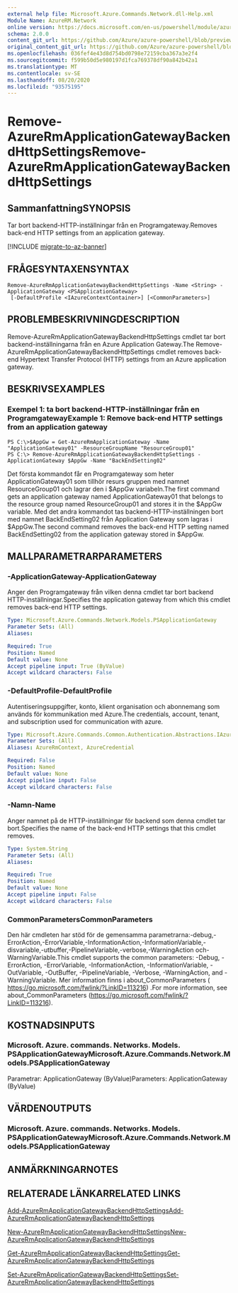 ```yaml
---
external help file: Microsoft.Azure.Commands.Network.dll-Help.xml
Module Name: AzureRM.Network
online version: https://docs.microsoft.com/en-us/powershell/module/azurerm.network/remove-azurermapplicationgatewaybackendhttpsettings
schema: 2.0.0
content_git_url: https://github.com/Azure/azure-powershell/blob/preview/src/ResourceManager/Network/Commands.Network/help/Remove-AzureRmApplicationGatewayBackendHttpSettings.md
original_content_git_url: https://github.com/Azure/azure-powershell/blob/preview/src/ResourceManager/Network/Commands.Network/help/Remove-AzureRmApplicationGatewayBackendHttpSettings.md
ms.openlocfilehash: 036fef4e43d8d754bd0798e72159cba367a3e2f4
ms.sourcegitcommit: f599b50d5e980197d1fca769378df90a842b42a1
ms.translationtype: MT
ms.contentlocale: sv-SE
ms.lasthandoff: 08/20/2020
ms.locfileid: "93575195"
---
```

# <span data-ttu-id="db802-101">Remove-AzureRmApplicationGatewayBackendHttpSettings</span><span class="sxs-lookup"><span data-stu-id="db802-101">Remove-AzureRmApplicationGatewayBackendHttpSettings</span></span>

## <span data-ttu-id="db802-102">Sammanfattning</span><span class="sxs-lookup"><span data-stu-id="db802-102">SYNOPSIS</span></span>
<span data-ttu-id="db802-103">Tar bort backend-HTTP-inställningar från en Programgateway.</span><span class="sxs-lookup"><span data-stu-id="db802-103">Removes back-end HTTP settings from an application gateway.</span></span>

[!INCLUDE [migrate-to-az-banner](../../includes/migrate-to-az-banner.md)]

## <span data-ttu-id="db802-104">FRÅGESYNTAXEN</span><span class="sxs-lookup"><span data-stu-id="db802-104">SYNTAX</span></span>

```
Remove-AzureRmApplicationGatewayBackendHttpSettings -Name <String> -ApplicationGateway <PSApplicationGateway>
 [-DefaultProfile <IAzureContextContainer>] [<CommonParameters>]
```

## <span data-ttu-id="db802-105">PROBLEMBESKRIVNING</span><span class="sxs-lookup"><span data-stu-id="db802-105">DESCRIPTION</span></span>
<span data-ttu-id="db802-106">Remove-AzureRmApplicationGatewayBackendHttpSettings cmdlet tar bort backend-inställningarna från en Azure Application Gateway.</span><span class="sxs-lookup"><span data-stu-id="db802-106">The Remove-AzureRmApplicationGatewayBackendHttpSettings cmdlet removes back-end Hypertext Transfer Protocol (HTTP) settings from an Azure application gateway.</span></span>

## <span data-ttu-id="db802-107">BESKRIVS</span><span class="sxs-lookup"><span data-stu-id="db802-107">EXAMPLES</span></span>

### <span data-ttu-id="db802-108">Exempel 1: ta bort backend-HTTP-inställningar från en Programgateway</span><span class="sxs-lookup"><span data-stu-id="db802-108">Example 1: Remove back-end HTTP settings from an application gateway</span></span>
```
PS C:\>$AppGw = Get-AzureRmApplicationGateway -Name "ApplicationGateway01" -ResourceGroupName "ResourceGroup01"
PS C:\> Remove-AzureRmApplicationGatewayBackendHttpSettings -ApplicationGateway $AppGw -Name "BackEndSetting02"
```

<span data-ttu-id="db802-109">Det första kommandot får en Programgateway som heter ApplicationGateway01 som tillhör resurs gruppen med namnet ResourceGroup01 och lagrar den i $AppGw variabeln.</span><span class="sxs-lookup"><span data-stu-id="db802-109">The first command gets an application gateway named ApplicationGateway01 that belongs to the resource group named ResourceGroup01 and stores it in the $AppGw variable.</span></span>
<span data-ttu-id="db802-110">Med det andra kommandot tas backend-HTTP-inställningen bort med namnet BackEndSetting02 från Application Gateway som lagras i $AppGw.</span><span class="sxs-lookup"><span data-stu-id="db802-110">The second command removes the back-end HTTP setting named BackEndSetting02 from the application gateway stored in $AppGw.</span></span>

## <span data-ttu-id="db802-111">MALLPARAMETRAR</span><span class="sxs-lookup"><span data-stu-id="db802-111">PARAMETERS</span></span>

### <span data-ttu-id="db802-112">-ApplicationGateway</span><span class="sxs-lookup"><span data-stu-id="db802-112">-ApplicationGateway</span></span>
<span data-ttu-id="db802-113">Anger den Programgateway från vilken denna cmdlet tar bort backend HTTP-inställningar.</span><span class="sxs-lookup"><span data-stu-id="db802-113">Specifies the application gateway from which this cmdlet removes back-end HTTP settings.</span></span>

```yaml
Type: Microsoft.Azure.Commands.Network.Models.PSApplicationGateway
Parameter Sets: (All)
Aliases:

Required: True
Position: Named
Default value: None
Accept pipeline input: True (ByValue)
Accept wildcard characters: False
```

### <span data-ttu-id="db802-114">-DefaultProfile</span><span class="sxs-lookup"><span data-stu-id="db802-114">-DefaultProfile</span></span>
<span data-ttu-id="db802-115">Autentiseringsuppgifter, konto, klient organisation och abonnemang som används för kommunikation med Azure.</span><span class="sxs-lookup"><span data-stu-id="db802-115">The credentials, account, tenant, and subscription used for communication with azure.</span></span>

```yaml
Type: Microsoft.Azure.Commands.Common.Authentication.Abstractions.IAzureContextContainer
Parameter Sets: (All)
Aliases: AzureRmContext, AzureCredential

Required: False
Position: Named
Default value: None
Accept pipeline input: False
Accept wildcard characters: False
```

### <span data-ttu-id="db802-116">-Namn</span><span class="sxs-lookup"><span data-stu-id="db802-116">-Name</span></span>
<span data-ttu-id="db802-117">Anger namnet på de HTTP-inställningar för backend som denna cmdlet tar bort.</span><span class="sxs-lookup"><span data-stu-id="db802-117">Specifies the name of the back-end HTTP settings that this cmdlet removes.</span></span>

```yaml
Type: System.String
Parameter Sets: (All)
Aliases:

Required: True
Position: Named
Default value: None
Accept pipeline input: False
Accept wildcard characters: False
```

### <span data-ttu-id="db802-118">CommonParameters</span><span class="sxs-lookup"><span data-stu-id="db802-118">CommonParameters</span></span>
<span data-ttu-id="db802-119">Den här cmdleten har stöd för de gemensamma parametrarna:-debug,-ErrorAction,-ErrorVariable,-InformationAction,-InformationVariable,-disvariable,-utbuffer,-PipelineVariable,-verbose,-WarningAction och-WarningVariable.</span><span class="sxs-lookup"><span data-stu-id="db802-119">This cmdlet supports the common parameters: -Debug, -ErrorAction, -ErrorVariable, -InformationAction, -InformationVariable, -OutVariable, -OutBuffer, -PipelineVariable, -Verbose, -WarningAction, and -WarningVariable.</span></span> <span data-ttu-id="db802-120">Mer information finns i about_CommonParameters ( https://go.microsoft.com/fwlink/?LinkID=113216) .</span><span class="sxs-lookup"><span data-stu-id="db802-120">For more information, see about_CommonParameters (https://go.microsoft.com/fwlink/?LinkID=113216).</span></span>

## <span data-ttu-id="db802-121">KOSTNADS</span><span class="sxs-lookup"><span data-stu-id="db802-121">INPUTS</span></span>

### <span data-ttu-id="db802-122">Microsoft. Azure. commands. Networks. Models. PSApplicationGateway</span><span class="sxs-lookup"><span data-stu-id="db802-122">Microsoft.Azure.Commands.Network.Models.PSApplicationGateway</span></span>
<span data-ttu-id="db802-123">Parametrar: ApplicationGateway (ByValue)</span><span class="sxs-lookup"><span data-stu-id="db802-123">Parameters: ApplicationGateway (ByValue)</span></span>

## <span data-ttu-id="db802-124">VÄRDEN</span><span class="sxs-lookup"><span data-stu-id="db802-124">OUTPUTS</span></span>

### <span data-ttu-id="db802-125">Microsoft. Azure. commands. Networks. Models. PSApplicationGateway</span><span class="sxs-lookup"><span data-stu-id="db802-125">Microsoft.Azure.Commands.Network.Models.PSApplicationGateway</span></span>

## <span data-ttu-id="db802-126">ANMÄRKNINGAR</span><span class="sxs-lookup"><span data-stu-id="db802-126">NOTES</span></span>

## <span data-ttu-id="db802-127">RELATERADE LÄNKAR</span><span class="sxs-lookup"><span data-stu-id="db802-127">RELATED LINKS</span></span>

[<span data-ttu-id="db802-128">Add-AzureRmApplicationGatewayBackendHttpSettings</span><span class="sxs-lookup"><span data-stu-id="db802-128">Add-AzureRmApplicationGatewayBackendHttpSettings</span></span>]()

[<span data-ttu-id="db802-129">New-AzureRmApplicationGatewayBackendHttpSettings</span><span class="sxs-lookup"><span data-stu-id="db802-129">New-AzureRmApplicationGatewayBackendHttpSettings</span></span>]()

[<span data-ttu-id="db802-130">Get-AzureRmApplicationGatewayBackendHttpSettings</span><span class="sxs-lookup"><span data-stu-id="db802-130">Get-AzureRmApplicationGatewayBackendHttpSettings</span></span>]()

[<span data-ttu-id="db802-131">Set-AzureRmApplicationGatewayBackendHttpSettings</span><span class="sxs-lookup"><span data-stu-id="db802-131">Set-AzureRmApplicationGatewayBackendHttpSettings</span></span>]()

